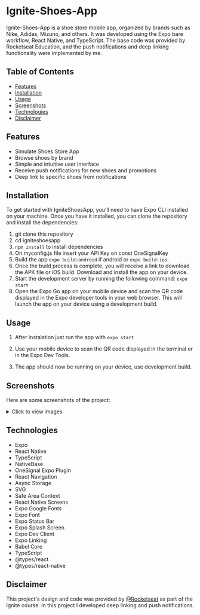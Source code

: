 # Ignite-Shoes-App

Ignite-Shoes-App is a shoe store mobile app, organized by brands such as Nike, Adidas, Mizuno, and others. It was developed using the Expo bare workflow, React Native, and TypeScript. The base code was provided by Rocketseat Education, and the push notifications and deep linking functionality were implemented by me.

## Table of Contents

- [Features](#features)
- [Installation](#installation)
- [Usage](#usage)
- [Screenshots](#screenshots)
- [Technologies](#technologies)
- [Disclaimer](#disclaimer)

## Features

- Simulate Shoes Store App
- Browse shoes by brand
- Simple and intuitive user interface
- Receive push notifications for new shoes and promotions
- Deep link to specific shoes from notifications

## Installation

To get started with IgniteShoesApp, you'll need to have Expo CLI installed on your machine. Once you have it installed, 
you can clone the repository and install the dependencies:

1. git clone this repository
2. cd igniteshoesapp
3. `npm install` to install dependencies
4. On myconfig.js file insert your API Key on const OneSignalKey
5. Build the app `expo build:android` if android or `expo build:ios`. 
6. Once the build process is complete, you will receive a link to download the APK file or iOS build. Download and install the app on your device.
7. Start the development server by running the following command: `expo start`
8. Open the Expo Go app on your mobile device and scan the QR code displayed in the Expo developer tools in your web browser. This will launch the app on your device using a development build.

## Usage

1. After instalation just run the app with `expo start`

2. Use your mobile device to scan the QR code displayed in the terminal or in the Expo Dev Tools.

3. The app should now be running on your device, use development build.

## Screenshots

Here are some screenshots of the project:

<details>
    <summary>Click to view images</summary>
    <h2>Home</h2>
    <img src="./.github/home.jpg" height=600 alt="Home">
    <h2 style="margin-top: 50px">Product</h2>
    <img src="./.github/product.jpg" height=600 alt="Product Page">
    <h2 style="margin-top: 50px">Chart</h2>
    <img src="./.github/chart.jpg" height=600 alt="Chart">
    
</details>

## Technologies

- Expo
- React Native
- TypeScript
- NativeBase
- OneSignal Expo Plugin
- React Navigation
- Async Storage
- SVG
- Safe Area Context
- React Native Screens
- Expo Google Fonts
- Expo Font
- Expo Status Bar
- Expo Splash Screen
- Expo Dev Client
- Expo Linking
- Babel Core
- TypeScript
- @types/react
- @types/react-native

## Disclaimer

This project's design and code was provided by [@Rocketseat](https://github.com/Rocketseat) as part of the Ignite course. In this project I developed deep linking and push notifications.  
